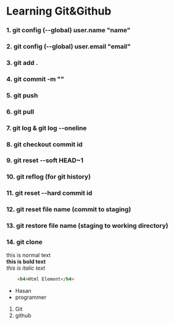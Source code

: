 # Learning Git&Github
### 1. git config (--global) user.name "name"
### 2. git config (--global) user.email "email"
### 3. git add .
### 4. git commit -m ""
### 5. git push
### 6. git pull
### 7. git log & git log --oneline
### 8. git checkout commit id
### 9. git reset --soft HEAD~1
### 10. git reflog (for git history)
### 11. git reset --hard commit id
### 12. git reset file name (commit to staging)
### 13. git restore file name (staging to working directory)
### 14. git clone

this is normal text <br>
**this is bold text** <br>
_this is italic text_ <br>

```html
    <h4>Html Element</h4>
```

- Hasan
- programmer

1. Git
2. github